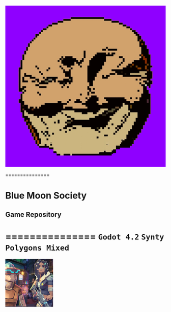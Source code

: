 
![:)](My-img8bit-com-Effect.png "icon-custom")

===============
# Blue Moon Society
## Game Repository
===============
``Godot 4.2``
``Synty Polygons Mixed``
===============

![icon](icon-custom.png)